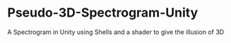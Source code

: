 # Pseudo-3D-Spectrogram-Unity
A Spectrogram in Unity using Shells and a shader to give the illusion of 3D

